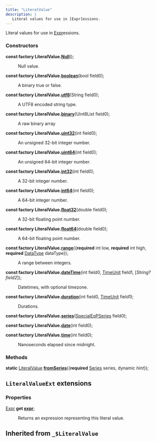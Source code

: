 ```yaml
---
title: "LiteralValue"
description: |
   Literal values for use in [Expr]essions.
---
```

 Literal values for use in [Expr]essions.

### Constructors
<dl>
<dt>

<span class="dart-code"><strong>const factory LiteralValue.[Null](null)</strong>();</span>
</dt>
<dd>

 Null value.
</dd>
<dt>

<span class="dart-code"><strong>const factory LiteralValue.[boolean](boolean)</strong>(<span class="nobr">bool field0</span>);</span>
</dt>
<dd>

 A binary true or false.
</dd>
<dt>

<span class="dart-code"><strong>const factory LiteralValue.[utf8](utf8)</strong>(<span class="nobr">String field0</span>);</span>
</dt>
<dd>

 A UTF8 encoded string type.
</dd>
<dt>

<span class="dart-code"><strong>const factory LiteralValue.[binary](binary)</strong>(<span class="nobr">Uint8List field0</span>);</span>
</dt>
<dd>

 A raw binary array
</dd>
<dt>

<span class="dart-code"><strong>const factory LiteralValue.[uint32](uint32)</strong>(<span class="nobr">int field0</span>);</span>
</dt>
<dd>

 An unsigned 32-bit integer number.
</dd>
<dt>

<span class="dart-code"><strong>const factory LiteralValue.[uint64](uint64)</strong>(<span class="nobr">int field0</span>);</span>
</dt>
<dd>

 An unsigned 64-bit integer number.
</dd>
<dt>

<span class="dart-code"><strong>const factory LiteralValue.[int32](int32)</strong>(<span class="nobr">int field0</span>);</span>
</dt>
<dd>

 A 32-bit integer number.
</dd>
<dt>

<span class="dart-code"><strong>const factory LiteralValue.[int64](int64)</strong>(<span class="nobr">int field0</span>);</span>
</dt>
<dd>

 A 64-bit integer number.
</dd>
<dt>

<span class="dart-code"><strong>const factory LiteralValue.[float32](float32)</strong>(<span class="nobr">double field0</span>);</span>
</dt>
<dd>

 A 32-bit floating point number.
</dd>
<dt>

<span class="dart-code"><strong>const factory LiteralValue.[float64](float64)</strong>(<span class="nobr">double field0</span>);</span>
</dt>
<dd>

 A 64-bit floating point number.
</dd>
<dt>

<span class="dart-code"><strong>const factory LiteralValue.[range](range)</strong>({<span class="nobr"><strong>required</strong> int low</span>, <span class="nobr"><strong>required</strong> int high</span>, <span class="nobr"><strong>required</strong> [DataType] dataType</span>});</span>
</dt>
<dd>

 A range between integers.
</dd>
<dt>

<span class="dart-code"><strong>const factory LiteralValue.[dateTime](datetime)</strong>(<span class="nobr">int field0</span>, <span class="nobr">[TimeUnit] field1</span>, [<i><span class="nobr">String? field2</span></i>]);</span>
</dt>
<dd>

 Datetimes, with optional timezone.
</dd>
<dt>

<span class="dart-code"><strong>const factory LiteralValue.[duration](duration)</strong>(<span class="nobr">int field0</span>, <span class="nobr">[TimeUnit] field1</span>);</span>
</dt>
<dd>

 Durations.
</dd>
<dt>

<span class="dart-code"><strong>const factory LiteralValue.[series](series)</strong>(<span class="nobr">[SpecialEqPSeries] field0</span>);</span>
</dt>
<dt>

<span class="dart-code"><strong>const factory LiteralValue.[date](date)</strong>(<span class="nobr">int field0</span>);</span>
</dt>
<dt>

<span class="dart-code"><strong>const factory LiteralValue.[time](time)</strong>(<span class="nobr">int field0</span>);</span>
</dt>
<dd>

 Nanoseconds elapsed since midnight.
</dd>
</dl>

### Methods
<dl>
<dt>

<span class="dart-code"><strong>static</strong> [LiteralValue] [<strong>fromSeries](fromseries)</strong>({<span class="nobr"><strong>required</strong> [Series] series</span>, <span class="nobr">dynamic <i>hint</i></span>});</span>
</dt>
</dl>


## `LiteralValueExt` extensions

### Properties
<dl>
<dt>

<span class="dart-code">[Expr] <strong>get [expr](/reference/extensions/literalvalueext/expr)</strong>;</span>
</dt>
<dd>

 Returns an expression representing this literal value.
</dd>
</dl>


## Inherited from `_$LiteralValue`

[DataType]: /reference/classes/datatype
[TimeUnit]: /reference/enums/timeunit
[SpecialEqPSeries]: /reference/classes/specialeqpseries
[LiteralValue]: /reference/classes/literalvalue
[Series]: /reference/classes/series
[Expr]: /reference/classes/expr